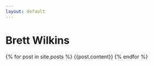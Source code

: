 ```yaml
---
layout: default
---
```

# Brett Wilkins

{% for post in site.posts %}
{{post.content}}
{% endfor %}
